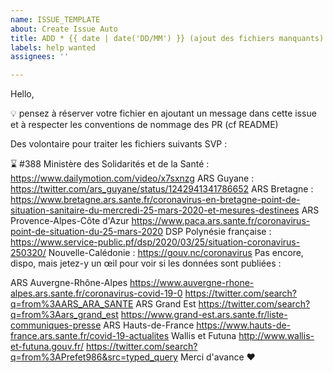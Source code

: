 ```yaml
---
name: ISSUE_TEMPLATE
about: Create Issue Auto
title: ADD * {{ date | date('DD/MM') }} (ajout des fichiers manquants)
labels: help wanted
assignees: ''

---
```


Hello,

💡 pensez à réserver votre fichier en ajoutant un message dans cette issue et à respecter les conventions de nommage des PR (cf README)

Des volontaire pour traiter les fichiers suivants SVP :

 ⌛️ #388 Ministère des Solidarités et de la Santé : https://www.dailymotion.com/video/x7sxnzg
 ARS Guyane : https://twitter.com/ars_guyane/status/1242941341786652
 ARS Bretagne : https://www.bretagne.ars.sante.fr/coronavirus-en-bretagne-point-de-situation-sanitaire-du-mercredi-25-mars-2020-et-mesures-destinees
 ARS Provence-Alpes-Côte d'Azur https://www.paca.ars.sante.fr/coronavirus-point-de-situation-du-25-mars-2020
 DSP Polynésie française : https://www.service-public.pf/dsp/2020/03/25/situation-coronavirus-250320/
 Nouvelle-Calédonie : https://gouv.nc/coronavirus
Pas encore, dispo, mais jetez-y un œil pour voir si les données sont publiées :

 ARS Auvergne-Rhône-Alpes
https://www.auvergne-rhone-alpes.ars.sante.fr/coronavirus-covid-19-0
https://twitter.com/search?q=from%3AARS_ARA_SANTE
 ARS Grand Est
https://twitter.com/search?q=from%3Aars_grand_est
https://www.grand-est.ars.sante.fr/liste-communiques-presse
 ARS Hauts-de-France 
https://www.hauts-de-france.ars.sante.fr/covid-19-actualites
 Wallis et Futuna
http://www.wallis-et-futuna.gouv.fr/
https://twitter.com/search?q=from%3APrefet986&src=typed_query
Merci d'avance ❤️
